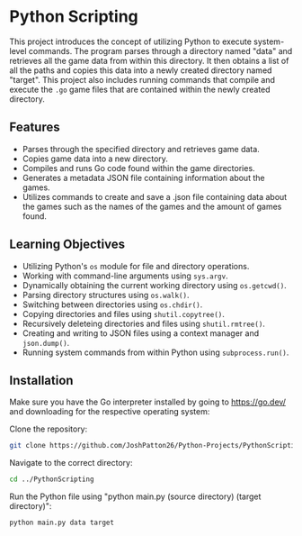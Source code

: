 # Python Scripting

This project introduces the concept of utilizing Python to execute system-level commands. The program parses through a directory named "data" and retrieves all the game data from within this directory. It then obtains a list of all the paths and copies this data into a newly created directory named "target". This project also includes running commands that compile and execute the `.go` game files that are contained within the newly created directory.

## Features

- Parses through the specified directory and retrieves game data.
- Copies game data into a new directory.
- Compiles and runs Go code found within the game directories.
- Generates a metadata JSON file containing information about the games.
- Utilizes commands to create and save a .json file containing data about the games such as the names of the games and the amount of games found.

## Learning Objectives

- Utilizing Python's `os` module for file and directory operations.
- Working with command-line arguments using `sys.argv`.
- Dynamically obtaining the current working directory using `os.getcwd()`.
- Parsing directory structures using `os.walk()`.
- Switching between directories using `os.chdir()`.
- Copying directories and files using `shutil.copytree()`.
- Recursively deleteing directories and files using `shutil.rmtree()`.
- Creating and writing to JSON files using a context manager and `json.dump()`.
- Running system commands from within Python using `subprocess.run()`.

## Installation

Make sure you have the Go interpreter installed by going to https://go.dev/ and downloading for the respective operating system:

Clone the repository:
   ```bash
   git clone https://github.com/JoshPatton26/Python-Projects/PythonScripting.git
   ```
Navigate to the correct directory:
   ```bash
   cd ../PythonScripting
   ```
Run the Python file using "python main.py (source directory) (target directory)":
   ```bash
   python main.py data target
   ```

